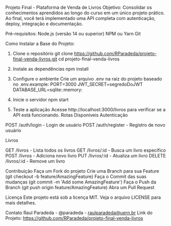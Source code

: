Projeto Final - Plataforma de Venda de Livros
Objetivo:
Consolidar os conhecimentos aprendidos ao longo do curso em um único projeto prático. Ao final, você terá implementado uma API completa com autenticação, deploy, integração e documentação.

Pré-requisitos:
Node.js (versão 14 ou superior)
NPM ou Yarn
Git

Como Instalar a Base do Projeto:
1. Clone o repositório
git clone https://github.com/RParadeda/projeto-final-venda-livros.git
cd projeto-final-venda-livros

2. Instale as dependências
npm install

3. Configure o ambiente
Crie um arquivo .env na raiz do projeto baseado no .env.example:
PORT=3000
JWT_SECRET=segredoDoJWT
DATABASE_URL=sqlite::memory:

4. Inicie o servidor
npm start

5. Teste a aplicação
Acesse http://localhost:3000/livros para verificar se a API está funcionando.
Rotas Disponíveis
Autenticação

POST /auth/login - Login de usuário
POST /auth/register - Registro de novo usuário

Livros

GET /livros - Lista todos os livros
GET /livros/:id - Busca um livro específico
POST /livros - Adiciona novo livro
PUT /livros/:id - Atualiza um livro
DELETE /livros/:id - Remove um livro


Contribuição
Faça um Fork do projeto
Crie uma Branch para sua Feature (git checkout -b feature/AmazingFeature)
Faça o Commit das suas mudanças (git commit -m 'Add some AmazingFeature')
Faça o Push da Branch (git push origin feature/AmazingFeature)
Abra um Pull Request

Licença
Este projeto está sob a licença MIT. Veja o arquivo LICENSE para mais detalhes.

Contato
Raul Paradeda - @paradeda - raulparadeda@uern.br
Link do Projeto: https://github.com/RParadeda/projeto-final-venda-livros
